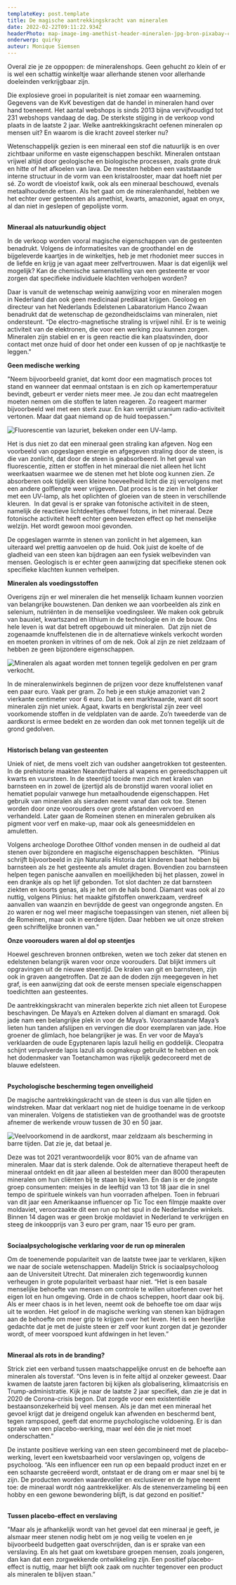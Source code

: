 ```yaml
---
templateKey: post.template
title: De magische aantrekkingskracht van mineralen
date: 2022-02-22T09:11:22.934Z
headerPhoto: map-image-img-amethist-header-mineralen-jpg-bron-pixabay-com-onderschrift-de-magische-kracht-van-mineralen
onderwerp: quirky
auteur: Monique Siemsen
---
```

Overal zie je ze oppoppen: de mineralenshops. Geen gehucht zo klein of er is wel een schattig winkeltje waar allerhande stenen voor allerhande doeleinden verkrijgbaar zijn. 

Die explosieve groei in populariteit is niet zomaar een waarneming. Gegevens van de KvK bevestigen dat de handel in mineralen hand over hand toeneemt. Het aantal webshops is sinds 2013 bijna vervijfvoudigd tot 231 webshops vandaag de dag. De sterkste stijging in de verkoop vond plaats in de laatste 2 jaar. Welke aantrekkingskracht oefenen mineralen op mensen uit? En waarom is die kracht zoveel sterker nu?

Wetenschappelijk gezien is een mineraal een stof die natuurlijk is en over zichtbaar uniforme en vaste eigenschappen beschikt. Mineralen ontstaan vrijwel altijd door geologische en biologische processen, zoals grote druk en hitte of het afkoelen van lava. De meesten hebben een vaststaande interne structuur in de vorm van een kristalrooster, maar dat hoeft niet per sé. Zo wordt de vloeistof kwik, ook als een mineraal beschouwd, evenals metaalhoudende ertsen. Als het gaat om de mineralenhandel, hebben we het echter over gesteenten als amethist, kwarts, amazoniet, agaat en onyx, al dan niet in geslepen of gepolijste vorm.

**\
Mineraal als natuurkundig object**

In de verkoop worden vooral magische eigenschappen van de gesteenten benadrukt. Volgens de informatiesites van de groothandel en de bijgeleverde kaartjes in de winkeltjes, heb je met rhodoniet meer succes in de liefde en krijg je van agaat meer zelfvertrouwen. Maar is dat eigenlijk wel mogelijk? Kan de chemische samenstelling van een gesteente er voor zorgen dat specifieke individuele klachten verholpen worden? 

Daar is vanuit de wetenschap weinig aanwijzing voor en mineralen mogen in Nederland dan ook geen medicinaal predikaat krijgen. Geoloog en directeur van het Nederlands Edelstenen Labaratorium Hanco Zwaan benadrukt dat de wetenschap de gezondheidsclaims van mineralen, niet ondersteunt. “De electro-magnetische straling is vrijwel nihil. Er is te weinig activiteit van de elektronen, die voor een werking zou kunnen zorgen. Mineralen zijn stabiel en er is geen reactie die kan plaatsvinden, door contact met onze huid of door het onder een kussen of op je nachtkastje te leggen."

**Geen medische werking**

"Neem bijvoorbeeld graniet, dat komt door een magmatisch proces tot stand en wanneer dat eenmaal ontstaan is en zich op kamertemperatuur bevindt, gebeurt er verder niets meer mee. Je zou dan echt maatregelen moeten nemen om die stoffen te laten reageren. Zo reageert marmer bijvoorbeeld wel met een sterk zuur. En kan verrijkt uranium radio-activiteit vertonen. Maar dat gaat niemand op de huid toepassen.”

![Fluorescentie van lazuriet, bekeken onder een UV-lamp.](/img/lazuriet-fluor-mineralen.jpg "Pixabay.com")

Het is dus niet zo dat een mineraal geen straling kan afgeven. Nog een voorbeeld van opgeslagen energie en afgegeven straling door de steen, is die van zonlicht, dat door de steen is geabsorbeerd. In het geval van fluorescentie, zitten er stoffen in het mineraal die niet alleen het licht weerkaatsen waarmee we de stenen met het blote oog kunnen zien. Ze absorberen ook tijdelijk een kleine hoeveelheid licht die zij vervolgens met een andere golflengte weer vrijgeven. Dat proces is te zien in het donker met een UV-lamp, als het oplichten of gloeien van de steen in verschillende kleuren.  In dat geval is er sprake van fotonische activiteit in de steen, namelijk de reactieve lichtdeeltjes oftewel fotons, in het mineraal. Deze fotonische activiteit heeft echter geen bewezen effect op het menselijke welzijn. Het wordt gewoon mooi gevonden.

De opgeslagen warmte in stenen van zonlicht in het algemeen, kan uiteraard wel prettig aanvoelen op de huid. Ook juist de koelte of de gladheid van een steen kan bijdragen aan een fysiek welbevinden van mensen. Geologisch is er echter geen aanwijzing dat specifieke stenen ook specifieke klachten kunnen verhelpen.

**Mineralen als voedingsstoffen**

Overigens zijn er wel mineralen die het menselijk lichaam kunnen voorzien van belangrijke bouwstenen. Dan denken we aan voorbeelden als zink en selenium, nutriënten in de menselijke voedingsleer. We maken ook gebruik van bauxiet, kwartszand en lithium in de technologie en in de bouw. Ons hele leven is wat dat betreft opgebouwd uit mineralen.  Dat zijn niet de zogenaamde knuffelstenen die in de alternatieve winkels verkocht worden en moeten pronken in vitrines of om de nek. Ook al zijn ze niet zeldzaam of hebben ze geen bijzondere eigenschappen.

![Mineralen als agaat worden met tonnen tegelijk gedolven en per gram verkocht.](/img/mijnbouw-mineralen-veldplaat.jpg "Pixabay.com")

In de mineralenwinkels beginnen de prijzen voor deze knuffelstenen vanaf een paar euro. Vaak per gram. Zo heb je een stukje amazoniet van 2 vierkante centimeter voor 6 euro. Dat is een marktwaarde, want dit soort mineralen zijn niet uniek. Agaat, kwarts en bergkristal zijn zeer veel voorkomende stoffen in de veldplaten van de aarde. Zo’n tweederde van de aardkorst is ermee bedekt en ze worden dan ook met tonnen tegelijk uit de grond gedolven.

**\
Historisch belang van gesteenten**

Uniek of niet, de mens voelt zich van oudsher aangetrokken tot gesteenten. In de prehistorie maakten Neanderthalers al wapens en gereedschappen uit kwarts en vuursteen. In de steentijd tooide men zich met kralen van barnsteen en in zowel de ijzertijd als de bronstijd waren vooral ioliet en hematiet populair vanwege hun metaalhoudende eigenschappen. Het gebruik van mineralen als sieraden neemt vanaf dan ook toe. Stenen worden door onze voorouders over grote afstanden vervoerd en verhandeld. Later gaan de Romeinen stenen en mineralen gebruiken als pigment voor verf en make-up, maar ook als geneesmiddelen en amuletten. 

Volgens archeologe Dorothee Olthof vonden mensen in de oudheid al dat stenen over bijzondere en magische eigenschappen beschikten.  “Plinius schrijft bijvoorbeeld in zijn Naturalis Historia dat kinderen baat hebben bij barnsteen als ze het gesteente als amulet dragen. Bovendien zou barnsteen helpen tegen panische aanvallen en moeilijkheden bij het plassen, zowel in een drankje als op het lijf gebonden. Tot slot dachten ze dat barnsteen ziekten en koorts genas, als je het om de hals bond. Diamant was ook al zo nuttig, volgens Plinius: het maakte gifstoffen onwerkzaam, verdreef aanvallen van waanzin en bevrijdde de geest van ongegronde angsten. En zo waren er nog wel meer magische toepassingen van stenen, niet alleen bij de Romeinen, maar ook in eerdere tijden. Daar hebben we uit onze streken geen schriftelijke bronnen van."

**Onze voorouders waren al dol op steentjes**

Hoewel geschreven bronnen ontbreken, weten we toch zeker dat stenen en edelstenen belangrijk waren voor onze voorouders. Dat blijkt immers uit opgravingen uit de nieuwe steentijd. De kralen van git en barnsteen, zijn ook in graven aangetroffen. Dat ze aan de doden zijn meegegeven in het graf, is een aanwijzing dat ook de eerste mensen speciale eigenschappen toedichtten aan gesteentes.

De aantrekkingskracht van mineralen beperkte zich niet alleen tot Europese beschavingen. De Maya’s en Azteken dolven al diamant en smaragd. Ook jade nam een belangrijke plek in voor de Maya’s. Vooraanstaande Maya’s lieten hun tanden afslijpen en vervingen die door exemplaren van jade. Hoe groener de glimlach, hoe belangrijker je was. En ver voor de Maya’s verklaarden de oude Egyptenaren lapis lazuli heilig en goddelijk. Cleopatra schijnt verpulverde lapis lazuli als oogmakeup gebruikt te hebben en ook het dodenmasker van Toetanchamon was rijkelijk gedecoreerd met de blauwe edelsteen.

**\
Psychologische bescherming tegen onveiligheid**

De magische aantrekkingskracht van de steen is dus van alle tijden en windstreken. Maar dat verklaart nog niet de huidige toename in de verkoop van mineralen. Volgens de statistieken van de groothandel was de grootste afnemer de werkende vrouw tussen de 30 en 50 jaar. 

![Veelvoorkomend in de aardkorst, maar zeldzaam als bescherming in barre tijden. Dat zie je, dat betaal je.](/img/agaat-geslepen-mineralen.jpg "Pixabay.com")

Deze was tot 2021 verantwoordelijk voor 80% van de afname van mineralen. Maar dat is sterk dalende. Ook de alternatieve therapeut heeft de mineraal ontdekt en dit jaar alleen al bestelden meer dan 8000 therapeuten mineralen om hun cliënten bij te staan bij kwalen. En dan is er de jongste groep consumenten: meisjes in de leeftijd van 13 tot 18 jaar die in snel tempo de spirituele winkels van hun voorraden afhelpen. Toen in februari van dit jaar een Amerikaanse influencer op Tic Toc een filmpje maakte over moldaviet, veroorzaakte dit een run op het spul in de Nederlandse winkels. Binnen 14 dagen was er geen brokje moldaviet in Nederland te verkrijgen en steeg de inkoopprijs van 3 euro per gram, naar 15 euro per gram.

**\
Sociaalpsychologische verklaring voor de run op mineralen**

Om de toenemende populariteit van de laatste twee jaar te verklaren, kijken we naar de sociale wetenschappen. Madelijn Strick is sociaalpsycholoog aan de Universiteit Utrecht. Dat mineralen zich tegenwoordig kunnen verheugen in grote populariteit verbaast haar niet. “Het is een basale menselijke behoefte van mensen om controle te willen uitoefenen over het eigen lot en hun omgeving. Orde in de chaos scheppen, hoort daar ook bij. Als er meer chaos is in het leven, neemt ook de behoefte toe om daar wijs uit te worden. Het geloof in de magische werking van stenen kan bijdragen aan de behoefte om meer grip te krijgen over het leven. Het is een heerlijke gedachte dat je met de juiste steen er zelf voor kunt zorgen dat je gezonder wordt, of meer voorspoed kunt afdwingen in het leven.”

**\
Mineraal als rots in de branding?**

Strick ziet een verband tussen maatschappelijke onrust en de behoefte aan mineralen als toverstaf. “Ons leven is in feite altijd al onzeker geweest. Daar kwamen de laatste jaren factoren bij kijken als globalisering, klimaatcrisis en Trump-administratie. Kijk je naar de laatste 2 jaar specifiek, dan zie je dat in 2020 de Corona-crisis begon. Dat zorgde voor een existentiële bestaansonzekerheid bij veel mensen. Als je dan met een mineraal het gevoel krijgt dat je dreigend ongeluk kan afwenden en beschermd bent, tegen rampspoed, geeft dat enorme psychologische voldoening. Er is dan sprake van een placebo-werking, maar wel één die je niet moet onderschatten.”

De instante positieve werking van een steen gecombineerd met de placebo-werking, levert een kwetsbaarheid voor verslavingen op, volgens de psycholoog. “Als een influencer een run op een bepaald product inzet en er een schaarste gecreëerd wordt, ontstaat er de drang om er maar snel bij te zijn. De producten worden waardevoller en exclusiever en de hype neemt toe: de mineraal wordt nóg aantrekkelijker. Als de stenenverzameling bij een hobby en een gewone bewondering blijft, is dat gezond en positief." 

**\
Tussen placebo-effect en verslaving**

"Maar als je afhankelijk wordt van het gevoel dat een mineraal je geeft, je alsmaar meer stenen nodig hebt om je nog veilig te voelen en je bijvoorbeeld budgetten gaat overschrijden, dan is er sprake van een verslaving. En als het gaat om kwetsbare groepen mensen, zoals jongeren, dan kan dat een zorgwekkende ontwikkeling zijn. Een positief placebo-effect is nuttig, maar het blijft ook zaak om nuchter tegenover een product als mineralen te blijven staan.”